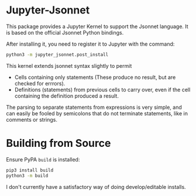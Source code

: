 Jupyter-Jsonnet
===============

This package provides a Jupyter Kernel to support the Jsonnet language.  It is
based on the official Jsonnet Python bindings.

After installing it, you need to register it to Jupyter with the command:
```sh
python3 -m jupyter_jsonnet.post_install
```

This kernel extends jsonnet syntax slightly to permit

* Cells containing only statements (These produce no result, but are checked
  for errrors).
* Definitions (statements) from previous cells to carry over, even if the cell
  containing the definition produced a result.

The parsing to separate statements from expressions is very simple, and can
easily be fooled by semicolons that do not terminate statements, like in
comments or strings.

Building from Source
====================
Ensure PyPA `build` is installed:

```sh
pip3 install build
python3 -m build
```

I don't currently have a satisfactory way of doing develop/editable installs.
